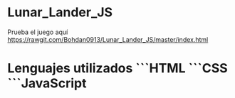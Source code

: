 # Lunar_Lander_JS
Prueba el juego aquí https://rawgit.com/Bohdan0913/Lunar_Lander_JS/master/index.html
<h1>Lenguajes utilizados
```HTML
```CSS
```JavaScript
